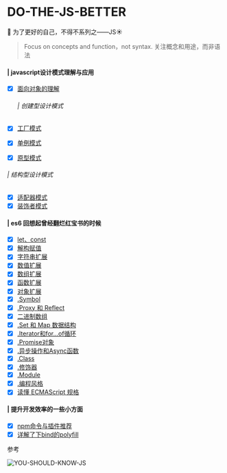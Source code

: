 # DO-THE-JS-BETTER
:clap: 为了更好的自己，不得不系列之——JS:sunny:

> Focus on concepts and function，not syntax. 关注概念和用途，而非语法

#### | javascript设计模式理解与应用

- [x] [面向对象的理解](docs/design-for-object/面向对象的理解.md)

  ###### | 创建型设计模式
  
- [x] [工厂模式](docs/design-for-object/工厂模式.md)
- [x] [单例模式](docs/design-for-object/单例模式.md)
- [x] [原型模式](docs/design-for-object/原型模式.md)

###### | 结构型设计模式
- [x] [适配器模式](./design-for-object/适配器模式.md)
- [x] [装饰者模式](./design-for-object/装饰着模式.md)
<!-- 
- [] [代理模式](./design-for-object/代理模式.md)
- [] [外观模式](./design-for-object/外观模式.md)
- [] [桥接模式](./design-for-object/桥接模式.md)
- [] [组合模式](./design-for-object/组合模式.md)
- [] [享元模式](./design-for-object/享元模式.md)
  
  ###### | 行为型设计模式
- [] [观察者模式](./design-for-object/观察者模式.md)
- [] [迭代器模式](./design-for-object/迭代器模式.md)
- [] [状态模式](./design-for-object/状态模式.md)
- [] [策略模式](./design-for-object/策略模式.md)
- [] [模板方法模式](./design-for-object/模板方法模式.md)
- [] [命令模式](./design-for-object/命令模式.md)
- [] [备忘录模式](./design-for-object/备忘录模式.md)
- [] [中介者模式](./design-for-object/中介者模式.md)
- [] [访问者模式](./design-for-object/访问者模式.md)
- [] [职责链模式](./design-for-object/职责链模式.md)
- [] [解释器模式](./design-for-object/解释器模式.md) -->

#### | es6 回想起曾经翻烂红宝书的时候

- [x] [let、const](docs/es6/es6.md)
- [x] [解构赋值](docs/es6/es6.md)
- [x] [字符串扩展](docs/es6/es6.md)
- [x] [数值扩展](docs/es6/es6.md)
- [x] [数组扩展](docs/es6/es6.md)
- [x] [函数扩展](docs/es6/es6.md)
- [x] [对象扩展](docs/es6/es6.md)
- [x] [.Symbol](docs/es6/es6.md)
- [x] [.Proxy 和 Reflect](docs/es6/es6.md)
- [x] [二进制数组](docs/es6/es6.md)
- [x] [.Set 和 Map 数据结构](docs/es6/es6.md)
- [x] [.Iterator和for...of循环](docs/es6/es6.md)
- [x] [.Promise对象](docs/es6/es6.md)
- [x] [.异步操作和Async函数](docs/es6/es6.md)
- [x] [.Class](docs/es6/es6.md)
- [x] [.修饰器](docs/es6/es6.md)
- [x] [.Module](docs/es6/es6.md)
- [x] [.编程风格](docs/es6/es6.md)
- [x] [读懂 ECMAScript 规格](docs/es6/es6.md)

#### | 提升开发效率的一些小方面

- [x] [npm命令与插件推荐](docs/tiny/npm命令与插件推荐.md)
- [x] [详解了下bind的polyfill](docs/tiny/bind的polyfill.md)

参考

![YOU-SHOULD-KNOW-JS](https://github.com/Nealyang/YOU-SHOULD-KNOW-JS)
